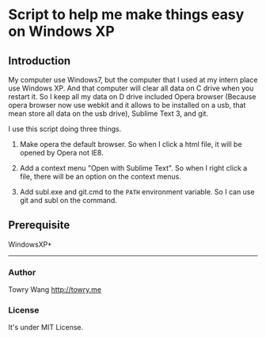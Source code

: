 # Script to help me make things easy on Windows XP

## Introduction

My computer use Windows7, but the computer that I used at my intern place use Windows XP. And that computer will clear all data on C drive when you restart it. So I keep all my data on D drive included Opera browser (Because opera browser now use webkit and it allows to be installed on a usb, that mean store all data on the usb drive), Sublime Text 3, and git.

I use this script doing three things.

1) Make opera the default browser. So when I click a html file, it will be opened by Opera not IE8.

2) Add a context menu "Open with Sublime Text". So when I right click a file, there will be an option on the context menus.

3) Add subl.exe and git.cmd to the `PATH` environment variable. So I can use git and subl on the command.

## Prerequisite

WindowsXP+

---

### Author

Towry Wang <http://towry.me>

### License

It's under MIT License.
